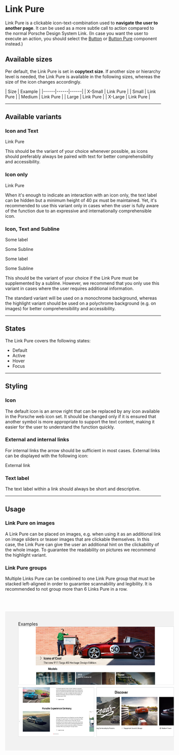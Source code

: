 # Link Pure

Link Pure is a clickable icon-text-combination used to **navigate the user to another page**. It can be used as a more subtle call to action compared to the normal Porsche Design System Link. (In case you want the user to execute an action, you should select the [Button](components/button) or [Button Pure](components/button-pure) component instead.)

<TableOfContents></TableOfContents>

## Available sizes

Per default, the Link Pure is set in **copytext size**. If another size or hierarchy level is needed, the Link Pure is available in the following sizes, whereas the size of the icon changes accordingly. 

| Size | Example |
|------|------|------|
| X-Small | <p-link-pure size="x-small" href="https://designsystem.porsche.com">Link Pure</p-link-pure> |
| Small | <p-link-pure size="small" href="https://designsystem.porsche.com">Link Pure</p-link-pure> |
| Medium | <p-link-pure size="medium" href="https://designsystem.porsche.com">Link Pure</p-link-pure> |
| Large | <p-link-pure size="large" href="https://designsystem.porsche.com">Link Pure</p-link-pure> |
| X-Large | <p-link-pure size="x-large" href="https://designsystem.porsche.com">Link Pure</p-link-pure> |

---

## Available variants

### Icon and Text

<p-link-pure size="large" href="https://designsystem.porsche.com">Link Pure</p-link-pure>

This should be the variant of your choice whenever possible, as icons should preferably always be paired with text for better comprehensibility and accessibility.

### Icon only

<p-link-pure size="large" hide-label="true" href="https://designsystem.porsche.com">Link Pure</p-link-pure>

When it's enough to indicate an interaction with an icon only, the text label can be hidden but a minimum height of 40 px must be maintained. Yet, it's recommended to use this variant only in cases when the user is fully aware of the function due to an expressive and internationally comprehensible icon.

### Icon, Text and Subline  

<p-link-pure size="medium" href="https://www.porsche.com">Some label<p slot="subline">Some Subline</p></p-link-pure> <p-link-pure size="medium" weight="semibold" href="https://www.porsche.com">Some label<p slot="subline">Some Subline</p></p-link-pure>

This should be the variant of your choice if the Link Pure must be supplemented by a subline. 
However, we recommend that you only use this variant in cases where the user requires additional information. 

The standard variant will be used on a monochrome background, whereas the highlight variant should be used 
on a polychrome background (e.g. on images) for better comprehensibility and accessibility.


---

## States

The Link Pure covers the following states:

* Default
* Active
* Hover
* Focus

---


## Styling

### Icon
The default icon is an arrow right that can be replaced by any icon available in the Porsche web icon set. It should be changed only if it is ensured that another symbol is more appropriate to support the text content, making it easier for the user to understand the function quickly.  

### External and internal links
For internal links the arrow should be sufficient in most cases. External links can be displayed with the following icon: 

<p-link-pure icon="external" target="_blank" href="https://www.porsche.com">External link</p-link-pure>

### Text label
The text label within a link should always be short and descriptive.

---


## Usage

### Link Pure on images

A Link Pure can be placed on images, e.g. when using it as an additional link on image sliders or teaser images that are clickable themselves. In this case, the Link Pure can give the user an additional hint on the clickability of the whole image. 
To guarantee the readability on pictures we recommend the highlight variant.

### Link Pure groups

Multiple Links Pure can be combined to one Link Pure group that must be stacked left-aligned in order to guarantee scannability and legibility. It is recommended to not group more than 6 Links Pure in a row.


<div style="background:#F2F2F2; width:100%; margin-top: 64px; padding-top: 32px; padding-left: 42px; padding-bottom: 42px;">
    <p-headline variant="headline-3" tag="h3" style="margin-bottom: 24px;">Examples</p-headline>
    <img src="./assets/link-pure.png" alt="Example" />
</div>


